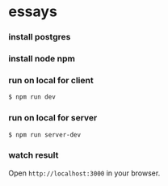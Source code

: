 # essays

### install postgres

### install node npm

### run on local for client

```bash
$ npm run dev
```

### run on local for server

```bash
$ npm run server-dev
```


### watch result

Open `http://localhost:3000` in your browser.

